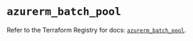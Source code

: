 # `azurerm_batch_pool`

Refer to the Terraform Registry for docs: [`azurerm_batch_pool`](https://registry.terraform.io/providers/hashicorp/azurerm/3.103.1/docs/resources/batch_pool).
